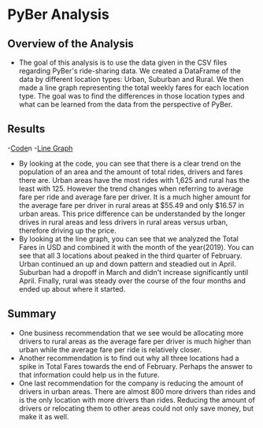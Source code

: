 # PyBer Analysis

## Overview of the Analysis
- The goal of this analysis is to use the data given in the CSV files regarding PyBer's ride-sharing data. We created a DataFrame of the data by different location types: Urban, Suburban and Rural. We then made a line graph representing the total weekly fares for each location type. The goal was to find the differences in those location types and what can be learned from the data from the perspective of PyBer.
## Results
-[Code](/PyBer_Challenge.ipynb)n
-[Line Graph](/analysis/PyBer_fare_summary.png)

- By looking at the code, you can see that there is a clear trend on the population of an area and the amount of total rides, drivers and fares there are. Urban areas have the most rides with 1,625 and rural has the least with 125. However the trend changes when referring to average fare per ride and average fare per driver. It is a much higher amount for the average fare per driver in rural areas at $55.49 and only $16.57 in urban areas. This price difference can be understanded by the longer drives in rural areas and less drivers in rural areas versus urban, therefore driving up the price.
- By looking at the line graph, you can see that we analyzed the Total Fares in USD and combined it with the month of the year(2019). You can see that all 3 locations about peaked in the third quarter of February. Urban continued an up and down pattern and steadied out in April. Suburban had a dropoff in March and didn't increase significantly until April. Finally, rural was steady over the course of the four months and ended up about where it started.
## Summary
- One business recommendation that we see would be allocating more drivers to rural areas as the average fare per driver is much higher than urban while the average fare per ride is relatively closer.
- Another recommendation is to find out why all three locations had a spike in Total Fares towards the end of February. Perhaps the answer to that information could help us in the future.
- One last recommendation for the company is reducing the amount of drivers in urban areas. There are almost 800 more drivers than rides and is the only location with more drivers than rides. Reducing the amount of drivers or relocating them to other areas could not only save money, but make it as well.
